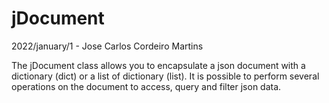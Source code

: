 # jDocument

2022/january/1 - Jose Carlos Cordeiro Martins

The jDocument class allows you to encapsulate a json document with a dictionary (dict) or a list of dictionary (list).
It is possible to perform several operations on the document to access, query and filter json data.
